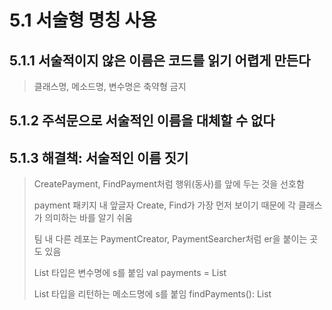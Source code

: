# 5.1 서술형 명칭 사용

## 5.1.1 서술적이지 않은 이름은 코드를 읽기 어렵게 만든다

> 클래스명, 메소드명, 변수명은 축약형 금지

## 5.1.2 주석문으로 서술적인 이름을 대체할 수 없다

## 5.1.3 해결책: 서술적인 이름 짓기

> CreatePayment, FindPayment처럼 행위(동사)를 앞에 두는 것을 선호함
>
> payment 패키지 내 앞글자 Create, Find가 가장 먼저 보이기 때문에 각 클래스가 의미하는 바를 알기 쉬움
>
> 팀 내 다른 레포는 PaymentCreator, PaymentSearcher처럼 er을 붙이는 곳도 있음
>
> List 타입은 변수명에 s를 붙임 val payments = List<Payment>
>
> List 타입을 리턴하는 메소드명에 s를 붙임 findPayments(): List<Payment>
